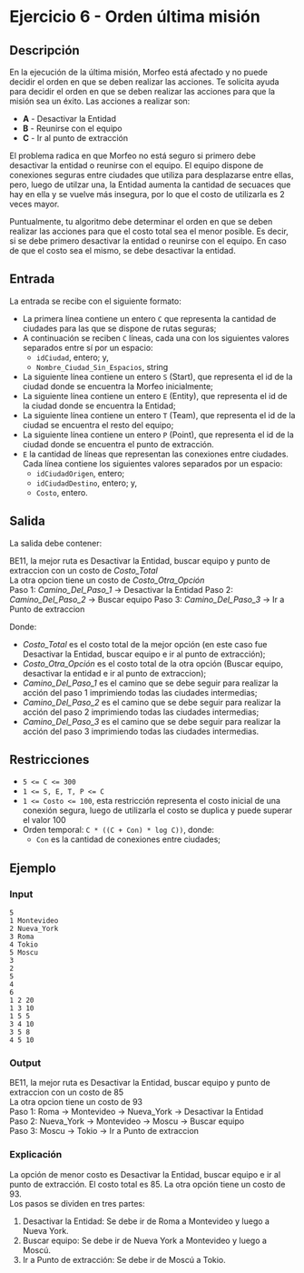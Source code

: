 # Ejercicio 6 - Orden última misión

## Descripción

En la ejecución de la última misión, Morfeo está afectado y no puede decidir el orden en que se deben realizar las acciones. Te solicita ayuda para decidir el orden en que se deben realizar las acciones para que la misión sea un éxito. Las acciones a realizar son:

- **A** - Desactivar la Entidad
- **B** - Reunirse con el equipo
- **C** - Ir al punto de extracción

El problema radica en que Morfeo no está seguro si primero debe desactivar la entidad o reunirse con el equipo.
El equipo dispone de conexiones seguras entre ciudades que utiliza para desplazarse entre ellas, pero, luego de utilzar una, la Entidad aumenta la cantidad de secuaces que hay en ella y se vuelve más insegura, por lo que el costo de utilizarla es 2 veces mayor.

Puntualmente, tu algoritmo debe determinar el orden en que se deben realizar las acciones para que el costo total sea el menor posible. Es decir, si se debe primero desactivar la entidad o reunirse con el equipo. En caso de que el costo sea el mismo, se debe desactivar la entidad.

## Entrada

La entrada se recibe con el siguiente formato:

- La primera línea contiene un entero `C` que representa la cantidad de ciudades para las que se dispone de rutas seguras;
- A continuación se reciben `C` líneas, cada una con los siguientes valores separados entre sí por un espacio:
  - `idCiudad`, entero; y,
  - `Nombre_Ciudad_Sin_Espacios`, string
- La siguiente línea contiene un entero `S` (Start), que representa el id de la ciudad donde se encuentra la Morfeo inicialmente;
- La siguiente línea contiene un entero `E` (Entity), que representa el id de la ciudad donde se encuentra la Entidad;
- La siguiente línea contiene un entero `T` (Team), que representa el id de la ciudad se encuentra el resto del equipo;
- La siguiente línea contiene un entero `P` (Point), que representa el id de la ciudad donde se encuentra el punto de extracción.
- `E` la cantidad de líneas que representan las conexiones entre ciudades. Cada línea contiene los siguientes valores separados por un espacio:
  - `idCiudadOrigen`, entero;
  - `idCiudadDestino`, entero; y,
  - `Costo`, entero.

## Salida

La salida debe contener:

BE11, la mejor ruta es Desactivar la Entidad, buscar equipo y punto de extraccion con un costo de _Costo_Total_  
La otra opcion tiene un costo de _Costo_Otra_Opción_  
Paso 1: _Camino_Del_Paso_1_ -> Desactivar la Entidad
Paso 2: _Camino_Del_Paso_2_ -> Buscar equipo
Paso 3: _Camino_Del_Paso_3_ -> Ir a Punto de extraccion

Donde:

- _Costo_Total_ es el costo total de la mejor opción (en este caso fue Desactivar la Entidad, buscar equipo e ir al punto de extracción);
- _Costo_Otra_Opción_ es el costo total de la otra opción (Buscar equipo, desactivar la entidad e ir al punto de extraccion);
- _Camino_Del_Paso_1_ es el camino que se debe seguir para realizar la acción del paso 1 imprimiendo todas las ciudades intermedias;
- _Camino_Del_Paso_2_ es el camino que se debe seguir para realizar la acción del paso 2 imprimiendo todas las ciudades intermedias;
- _Camino_Del_Paso_3_ es el camino que se debe seguir para realizar la acción del paso 3 imprimiendo todas las ciudades intermedias.

## Restricciones

- `5 <= C <= 300`
- `1 <= S, E, T, P <= C`
- `1 <= Costo <= 100`, esta restricción representa el costo inicial de una conexión segura, luego de utilizarla el costo se duplica y puede superar el valor 100
- Orden temporal: `C * ((C + Con) * log C))`, donde:
  - `Con` es la cantidad de conexiones entre ciudades;

## Ejemplo

### Input

```plaintext
5
1 Montevideo
2 Nueva_York
3 Roma
4 Tokio
5 Moscu
3
2
5
4
6
1 2 20
1 3 10
1 5 5
3 4 10
3 5 8
4 5 10
```

### Output

BE11, la mejor ruta es Desactivar la Entidad, buscar equipo y punto de extraccion con un costo de 85  
La otra opcion tiene un costo de 93  
Paso 1: Roma -> Montevideo -> Nueva_York -> Desactivar la Entidad  
Paso 2: Nueva_York -> Montevideo -> Moscu -> Buscar equipo  
Paso 3: Moscu -> Tokio -> Ir a Punto de extraccion  

### Explicación

La opción de menor costo es Desactivar la Entidad, buscar equipo e ir al punto de extracción. El costo total es 85. La otra opción tiene un costo de 93.  
Los pasos se dividen en tres partes:

1. Desactivar la Entidad: Se debe ir de Roma a Montevideo y luego a Nueva York.
2. Buscar equipo: Se debe ir de Nueva York a Montevideo y luego a Moscú.
3. Ir a Punto de extracción: Se debe ir de Moscú a Tokio.
